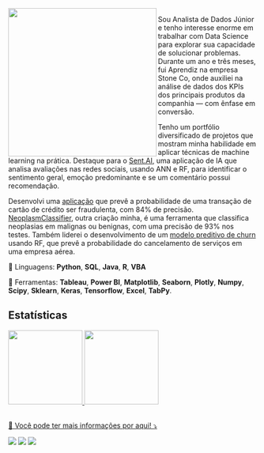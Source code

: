 <img src="https://raw.githubusercontent.com/MicaelliMedeiros/micaellimedeiros/master/image/computer-illustration.png" min-width="300px" max-width="300px" width="300px" align="left">

<p align="left"> 
  Sou Analista de Dados Júnior e tenho interesse enorme em trabalhar com Data Science para explorar sua capacidade de solucionar problemas. Durante um ano e três meses, fui Aprendiz na empresa Stone Co, onde auxiliei na análise de dados dos KPIs dos principais produtos da companhia — com ênfase em conversão. 
  
  Tenho um portfólio diversificado de projetos que mostram minha habilidade em aplicar técnicas de machine learning na prática. Destaque para o <a href="https://github.com/diasKayky/sent-ai-core">Sent.AI<a/>, uma aplicação de IA que analisa avaliações nas redes sociais, usando ANN e RF, para identificar o sentimento geral, emoção predominante e se um comentário possui recomendação. 
  
  Desenvolvi uma <a href="https://github.com/diasKayky/predicao_fraude-random-forest">aplicação<a/> que prevê a probabilidade de uma transação de cartão de crédito ser fraudulenta, com 84% de precisão. <a href="https://github.com/diasKayky/breast-cancer-classification">NeoplasmClassifier<a/>, outra criação minha, é uma ferramenta que classifica neoplasias em malignas ou benignas, com uma precisão de 93% nos testes. Também liderei o desenvolvimento de um <a href="https://github.com/diasKayky/churn-predictive-analysis">modelo preditivo de churn<a/> usando RF, que prevê a probabilidade do cancelamento de serviços em uma empresa aérea.
</p>

<p align="left">
    🦄 Linguagens: <strong>Python</strong>, <strong>SQL</strong>, <strong>Java</strong>, <strong>R</strong>, <strong>VBA</strong>
</p>

<p align="left">
  💼 Ferramentas: <strong>Tableau</strong>, <strong>Power BI</strong>, <strong>Matplotlib</strong>, <strong>Seaborn</strong>, <strong>Plotly</strong>, <strong>Numpy</strong>, <strong>Scipy</strong>, <strong>Sklearn</strong>, <strong>Keras</strong>, <strong>Tensorflow</strong>, <strong>Excel</strong>, <strong>TabPy</strong>.
</p>

<h2> Estatísticas </h2>
<div>
<a href="https://github.com/diasKayky">
<img height="150em" src="https://github-readme-stats.vercel.app/api/top-langs/?username=diasKayky&layout=compact&langs_count=7&theme=dracula"/>
<img height="150em" src="https://github-readme-stats.vercel.app/api?username=diasKayky&show_icons=true&theme=dracula&include_all_commits=true&count_private=true"/>
</div>

<br>
<p align="left">
  💌 Você pode ter mais informações por aqui! ⤵️
</p>

<p align="left">
  <a href="mailto:kaykydias.contato@gmail.com" alt="Gmail">
  <img src="https://img.shields.io/badge/-Gmail-FF0000?style=flat-square&labelColor=FF0000&logo=gmail&logoColor=white&link=kaykydias_contato@gamil.com" /></a>

  <a href="https://www.linkedin.com/in/kayky-dias/" alt="Linkedin">
  <img src="https://img.shields.io/badge/-Linkedin-0e76a8?style=flat-square&logo=Linkedin&logoColor=white&link=LINK-DO-SEU-LINKEDIN" /></a>

  <a href="https://drive.google.com/file/d/1TpdpavjaZoCcXs8XA05AjYgOA4aPS9Ww/view?usp=sharing" alt="CV PDF">
    <img src="https://img.shields.io/badge/PDF-CV-red?style=flat-square&logo=adobe">
</a> 
